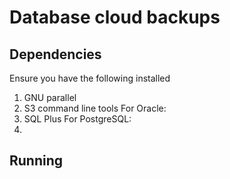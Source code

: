 # Database cloud backups

## Dependencies
Ensure you have the following installed
1. GNU parallel
1. S3 command line tools
For Oracle:
1. SQL Plus
For PostgreSQL:
1. 

## Running